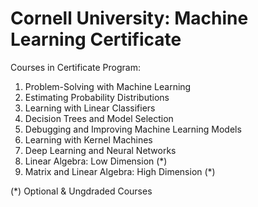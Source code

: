 # Cornell University: Machine Learning Certificate
 
Courses in Certificate Program:
1. Problem-Solving with Machine Learning
2. Estimating Probability Distributions
3. Learning with Linear Classifiers
4. Decision Trees and Model Selection
5. Debugging and Improving Machine Learning Models
6. Learning with Kernel Machines
7. Deep Learning and Neural Networks
8. Linear Algebra: Low Dimension (*)
9. Matrix and Linear Algebra: High Dimension (*)
 
 
(*) Optional & Ungdraded Courses
